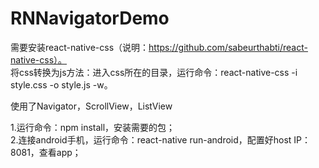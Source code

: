 # RNNavigatorDemo
需要安装react-native-css（说明：https://github.com/sabeurthabti/react-native-css）。  
将css转换为js方法：进入css所在的目录，运行命令：react-native-css -i style.css -o style.js -w。  

使用了Navigator，ScrollView，ListView

1.运行命令：npm install，安装需要的包；  
2.连接android手机，运行命令：react-native run-android，配置好host IP：8081，查看app；  

